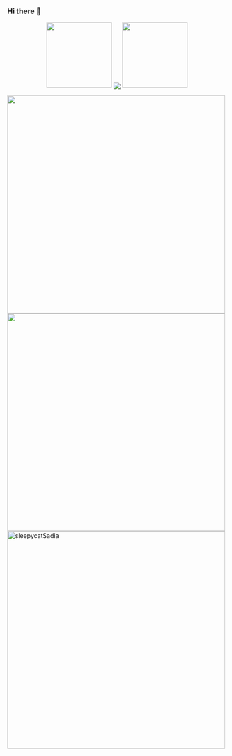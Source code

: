 ### Hi there 👋
<p align="center">
  <a>
    <img height="150" width="150" src="https://github.com/sleepycatSadia/sleepycatSadia/blob/master/PNG/left.png">
    <img align="center" src="https://github-readme-streak-stats.herokuapp.com/?user=sleepycatSadia&theme=dark&hide_border=true"/>
    <img height="150" width="150" src="https://github.com/sleepycatSadia/sleepycatSadia/blob/master/PNG/right.png">
  </a>
</p>
<img width="500px" align="center" src="https://github-readme-stats.vercel.app/api?username=sleepycatSadia&&show_icons=true&title_color=ffffff&icon_color=bb2acf&text_color=daf7dc&bg_color=151515">
<img width="500px" align="center" src="https://github-readme-stats.vercel.app/api/top-langs/?username=sleepycatSadia&langs_count=20&theme=dark&layout=compact" />
<img width="500px" align="center" src="https://github-readme-streak-stats.herokuapp.com/?user=sleepycatSadia&theme=dark" alt="sleepycatSadia" />
<!--<img  align="center" src="https://activity-graph.herokuapp.com/graph?username=sleepycatSadia&theme=react-dark&area=true&hide_border=false&layout=compact" width="500px">
<p align="center"> <img src="https://komarev.com/ghpvc/?username=sleepycatSadia&label=Profile%20views&color=0e75b6&style=flat" alt="sleepycatSadia" /> </p>

**sleepycatSadia/sleepycatSadia** is a ✨ _special_ ✨ repository because its `README.md` (this file) appears on your GitHub profile.

Here are some ideas to get you started:

- 🔭 I’m currently working on ...
- 🌱 I’m currently learning ...
- 👯 I’m looking to collaborate on ...
- 🤔 I’m looking for help with ...
- 💬 Ask me about ...
- 📫 How to reach me: ...
- 😄 Pronouns: ...
- ⚡ Fun fact: ...
-->
